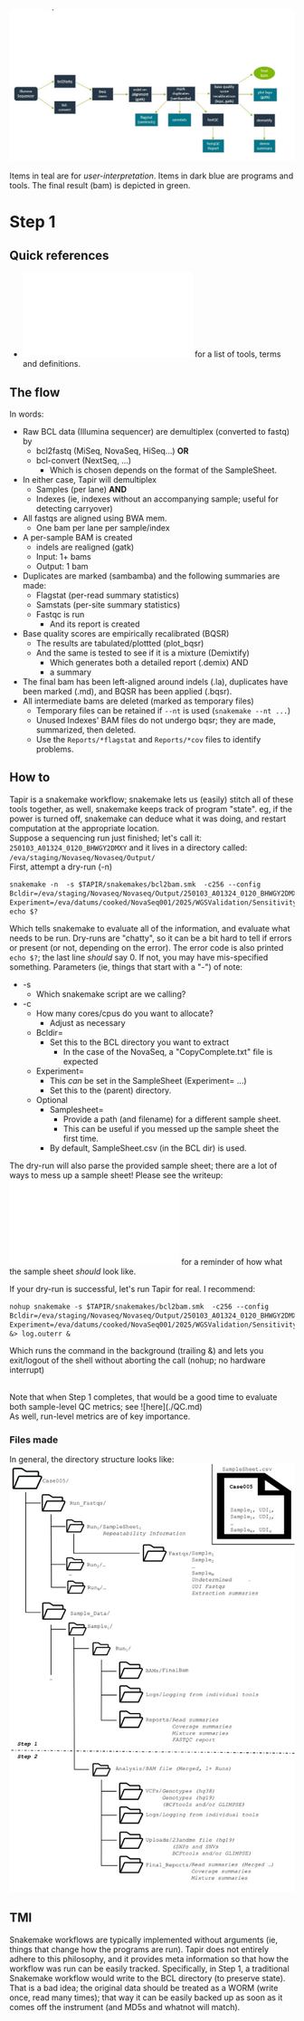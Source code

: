 ![Step1](../images/Stage1.jpg)

Items in teal are for *user-interpretation*. Items in dark blue are programs and tools. The final result (bam) is depicted in green.

# Step 1
## Quick references
-  ![Click here](Glossary.md) for a list of tools, terms and definitions.

## The flow
In words:
-  Raw BCL data (Illumina sequencer) are demultiplex (converted to fastq) by
   -  bcl2fastq (MiSeq, NovaSeq, HiSeq...) **OR**
   -  bcl-convert (NextSeq, ...)
      -  Which is chosen depends on the format of the SampleSheet.
-  In either case, Tapir will demultiplex
   -  Samples (per lane) **AND**
   -  Indexes (ie, indexes without an accompanying sample; useful for detecting carryover)
-  All fastqs are aligned using BWA mem.
   - One bam per lane per sample/index
-  A per-sample BAM is created
   -  indels are realigned (gatk)
   -  Input:  1+ bams
   -  Output: 1 bam
-  Duplicates are marked (sambamba) and the following summaries are made:
   -  Flagstat (per-read summary statistics)
   -  Samstats (per-site summary statistics)
   -  Fastqc is run
      -  And its report is created
-  Base quality scores are empirically recalibrated (BQSR)
   -  The results are tabulated/plottted (plot_bqsr)
   -  And the same is tested to see if it is a mixture (Demixtify)
      -  Which generates both a detailed report (.demix) AND
      -  a summary
-  The final bam has been left-aligned around indels (.la), duplicates have been marked (.md), and BQSR has been applied (.bqsr).
-  All intermediate bams are deleted (marked as temporary files)
   -  Temporary files can be retained if `--nt` is used (`snakemake --nt ...`)
   -  Unused Indexes' BAM files do not undergo bqsr; they are made, summarized, then deleted.
   -  Use the `Reports/*flagstat` and `Reports/*cov` files to identify problems.
   
## How to
Tapir is a snakemake workflow; snakemake lets us (easily) stitch all of these tools together, as well, snakemake keeps track of program "state". eg, if the power is turned off, snakemake can deduce what it was doing, and restart computation at the appropriate location.
<br>
Suppose a sequencing run just finished; let's call it: `250103_A01324_0120_BHWGY2DMXY` and it lives in a directory called: <br>
`/eva/staging/Novaseq/Novaseq/Output/`
<br>
First, attempt a dry-run (-n)
```
snakemake -n  -s $TAPIR/snakemakes/bcl2bam.smk  -c256 --config Bcldir=/eva/staging/Novaseq/Novaseq/Output/250103_A01324_0120_BHWGY2DMXY Experiment=/eva/datums/cooked/NovaSeq001/2025/WGSValidation/Sensitivity
echo $?
```

Which tells snakemake to evaluate all of the information, and evaluate what needs to be run. Dry-runs are "chatty", so it can be a bit hard to tell if errors or present (or not, depending on the error). The error code is also printed `echo $?`; the last line *should* say 0. If not, you may have mis-specified something.
Parameters (ie, things that start with a "-") of note:
-  \-s
   -  Which snakemake script are we calling?
-  \-c
   -  How many cores/cpus do you want to allocate?
      - Adjust as necessary
   -  Bcldir=
      - Set this to the BCL directory you want to extract
         -  In the case of the NovaSeq, a "CopyComplete.txt" file is expected
   -  Experiment=
         -  This *can* be set in the SampleSheet (Experiment= ...)
         -  Set this to the (parent) directory.
   - Optional 
      - Samplesheet=
         -  Provide a path (and filename) for a different sample sheet.
	    -  This can be useful if you messed up the sample sheet the first time.
	 -  By default, SampleSheet.csv (in the BCL dir) is used.


The dry-run will also parse the provided sample sheet; there are a lot of ways to mess up a sample sheet! Please see the writeup:
<br>
![here](../examples/sample_sheets/README.md) for a reminder of how what the sample sheet *should* look like.
<br>

If your dry-run is successful, let's run Tapir for real. I recommend:

```
nohup snakemake -s $TAPIR/snakemakes/bcl2bam.smk  -c256 --config Bcldir=/eva/staging/Novaseq/Novaseq/Output/250103_A01324_0120_BHWGY2DMXY Experiment=/eva/datums/cooked/NovaSeq001/2025/WGSValidation/Sensitivity &> log.outerr &
```

Which runs the command in the background (trailing &) and lets you exit/logout of the shell without aborting the call (nohup; no hardware interrupt)

<br>
Note that when Step 1 completes, that would be a good time to evaluate both sample-level QC metrics; see ![here](./QC.md) <br>
As well, run-level metrics are of key importance.

### Files made
In general, the directory structure looks like:
![DirStruct](../images/DirStructure.png)

## TMI
Snakemake workflows are typically implemented without arguments (ie, things that change how the programs are run). Tapir does not entirely adhere to this philosophy, and it provides meta information so that how the workflow was run can be easily tracked. 
Specifically, in Step 1, a traditional Snakemake workflow would write to the BCL directory (to preserve state). That is a bad idea; the original data should be treated as a WORM (write once, read many times); that way it can be easily backed up as soon as it comes off the instrument (and MD5s and whatnot will match).

